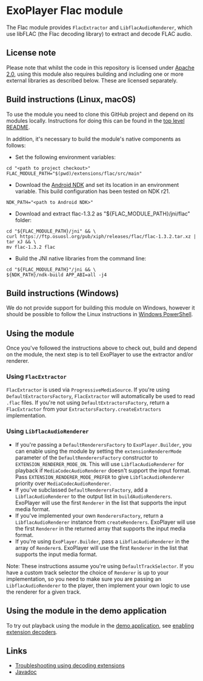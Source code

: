 # ExoPlayer Flac module

The Flac module provides `FlacExtractor` and `LibflacAudioRenderer`, which use
libFLAC (the Flac decoding library) to extract and decode FLAC audio.

## License note

Please note that whilst the code in this repository is licensed under
[Apache 2.0][], using this module also requires building and including one or
more external libraries as described below. These are licensed separately.

[Apache 2.0]: https://github.com/google/ExoPlayer/blob/release-v2/LICENSE

## Build instructions (Linux, macOS)

To use the module you need to clone this GitHub project and depend on its
modules locally. Instructions for doing this can be found in the
[top level README][].

In addition, it's necessary to build the module's native components as follows:

* Set the following environment variables:

```
cd "<path to project checkout>"
FLAC_MODULE_PATH="$(pwd)/extensions/flac/src/main"
```

* Download the [Android NDK][] and set its location in an environment variable.
  This build configuration has been tested on NDK r21.

```
NDK_PATH="<path to Android NDK>"
```

* Download and extract flac-1.3.2 as "${FLAC_MODULE_PATH}/jni/flac" folder:

```
cd "${FLAC_MODULE_PATH}/jni" && \
curl https://ftp.osuosl.org/pub/xiph/releases/flac/flac-1.3.2.tar.xz | tar xJ && \
mv flac-1.3.2 flac
```

* Build the JNI native libraries from the command line:

```
cd "${FLAC_MODULE_PATH}"/jni && \
${NDK_PATH}/ndk-build APP_ABI=all -j4
```

[top level README]: https://github.com/google/ExoPlayer/blob/release-v2/README.md
[Android NDK]: https://developer.android.com/tools/sdk/ndk/index.html

## Build instructions (Windows)

We do not provide support for building this module on Windows, however it should
be possible to follow the Linux instructions in [Windows PowerShell][].

[Windows PowerShell]: https://docs.microsoft.com/en-us/powershell/scripting/getting-started/getting-started-with-windows-powershell

## Using the module

Once you've followed the instructions above to check out, build and depend on
the module, the next step is to tell ExoPlayer to use the extractor and/or
renderer.

### Using `FlacExtractor`

`FlacExtractor` is used via `ProgressiveMediaSource`. If you're using
`DefaultExtractorsFactory`, `FlacExtractor` will automatically be used to read
`.flac` files. If you're not using `DefaultExtractorsFactory`, return a
`FlacExtractor` from your `ExtractorsFactory.createExtractors` implementation.

### Using `LibflacAudioRenderer`

*   If you're passing a `DefaultRenderersFactory` to `ExoPlayer.Builder`, you
    can enable using the module by setting the `extensionRendererMode` parameter
    of the `DefaultRenderersFactory` constructor to
    `EXTENSION_RENDERER_MODE_ON`. This will use `LibflacAudioRenderer` for
    playback if `MediaCodecAudioRenderer` doesn't support the input format. Pass
    `EXTENSION_RENDERER_MODE_PREFER` to give `LibflacAudioRenderer` priority
    over `MediaCodecAudioRenderer`.
*   If you've subclassed `DefaultRenderersFactory`, add a `LibflacAudioRenderer`
    to the output list in `buildAudioRenderers`. ExoPlayer will use the first
    `Renderer` in the list that supports the input media format.
*   If you've implemented your own `RenderersFactory`, return a
    `LibflacAudioRenderer` instance from `createRenderers`. ExoPlayer will use
    the first `Renderer` in the returned array that supports the input media
    format.
*   If you're using `ExoPlayer.Builder`, pass a `LibflacAudioRenderer` in the
    array of `Renderer`s. ExoPlayer will use the first `Renderer` in the list
    that supports the input media format.

Note: These instructions assume you're using `DefaultTrackSelector`. If you have
a custom track selector the choice of `Renderer` is up to your implementation,
so you need to make sure you are passing an `LibflacAudioRenderer` to the
player, then implement your own logic to use the renderer for a given track.

## Using the module in the demo application

To try out playback using the module in the [demo application][], see
[enabling extension decoders][].

[demo application]: https://exoplayer.dev/demo-application.html
[enabling extension decoders]: https://exoplayer.dev/demo-application.html#enabling-extension-decoders

## Links

*   [Troubleshooting using decoding extensions][]
*   [Javadoc][]

[Troubleshooting using decoding extensions]: https://exoplayer.dev/troubleshooting.html#how-can-i-get-a-decoding-extension-to-load-and-be-used-for-playback
[Javadoc]: https://exoplayer.dev/doc/reference/index.html
